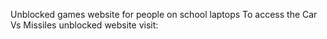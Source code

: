 Unblocked games website for people on school laptops
To access the Car Vs Missiles unblocked website visit: 
